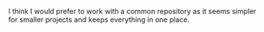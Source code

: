 I think I would prefer to work with a common repository as it seems simpler for smaller projects and keeps everything in one place.